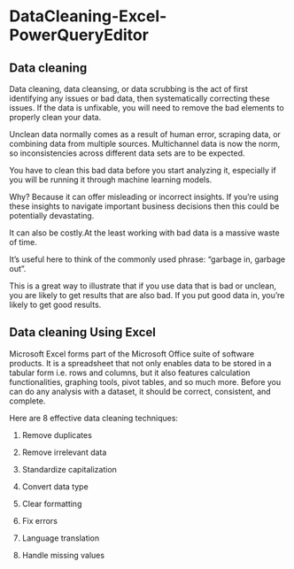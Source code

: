 # DataCleaning-Excel-PowerQueryEditor

## Data cleaning

Data cleaning, data cleansing, or data scrubbing is the act of first identifying any issues or bad data, then systematically correcting these issues. If the data is unfixable, you will need to remove the bad elements to properly clean your data. 

Unclean data normally comes as a result of human error, scraping data, or combining data from multiple sources. Multichannel data is now the norm, so inconsistencies across different data sets are to be expected. 

You have to clean this bad data before you start analyzing it, especially if you will be running it through machine learning models. 

Why? Because it can offer misleading or incorrect insights. If you’re using these insights to navigate important business decisions then this could be potentially devastating.

It can also be costly.At the least working with bad data is a massive waste of time. 

It’s useful here to think of the commonly used phrase: “garbage in, garbage out”. 

This is a great way to illustrate that if you use data that is bad or unclean, you are likely to get results that are also bad. If you put good data in, you’re likely to get good results. 

## Data cleaning Using Excel

Microsoft Excel forms part of the Microsoft Office suite of software products. It is a spreadsheet that not only enables data to be stored in a tabular form i.e. rows and columns, but it also features calculation functionalities, graphing tools, pivot tables, and so much more. Before you can do any analysis with a dataset, it should be correct, consistent, and complete. 

Here are 8 effective data cleaning techniques:

1. Remove duplicates
   
2. Remove irrelevant data
   
3. Standardize capitalization
   
4. Convert data type
   
5. Clear formatting
    
6. Fix errors
    
7. Language translation
    
8. Handle missing values

